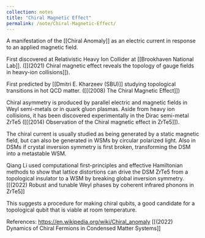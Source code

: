 ```yaml
---
collection: notes
title: "Chiral Magnetic Effect"
permalink: /note/Chiral-Magnetic-Effect/
---
```

A manifestation of the [[Chiral Anomaly]] as an electric current in response to an applied magnetic field.

First discovered at Relativistic Heavy Ion Collider at [[Brookhaven National Lab]].
([[(2021) Chiral magnetic effect reveals the topology of gauge fields in heavy-ion collisions]]). 

First predicted by [[Dmitri E. Kharzeev (SBU)]]  studying topological transitions in hot QCD matter. 
([[(2008) The Chiral Magnetic Effect]])


Chiral asymmetry is produced by parallel electric and magnetic fields in Weyl semi-metals or in quark gluon plasmas. Aside from heavy ion collisions, it has been discovered experimentally in the Dirac semi-metal ZrTe5 
([[(2014) Observation of the Chiral magnetic effect in ZrTe5]]). 

The chiral current is usually studied as being generated by a static magnetic field, but can also be generated in WSMs by circular polarized light. Also in DSMs if crystal inversion symmetry is first broken, transforming the DSM into a metastable WSM. 

Qiang Li used computational first-principles and effective Hamiltonian methods to show that lattice distortions can drive the DSM ZrTe5 from a topological insulator to a WSM by breaking global inversion symmetry. 
[[(2022) Robust and tunable Weyl phases by coherent infrared phonons in ZrTe5]]

This suggests a procedure for making chiral qubits, a good candidate for a topological qubit that is viable at room temperature. 



References:
https://en.wikipedia.org/wiki/Chiral_anomaly
[[(2022) Dynamics of Chiral Fermions in Condensed Matter Systems]]
